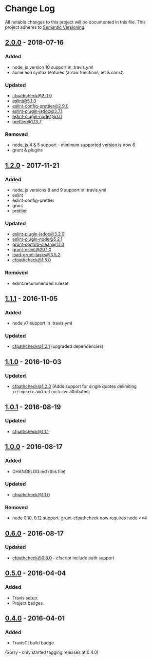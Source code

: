 # Change Log
All notable changes to this project will be documented in this file.
This project adheres to [Semantic Versioning](https://semver.org/).

## [2.0.0] - 2018-07-16
### Added
- node_js version 10 support in .travis.yml
- some es6 syntax features (arrow functions, let & const)

### Updated
- cfpathcheck@2.0.0
- eslint@5.1.0
- eslint-config-prettier@2.9.0
- eslint-plugin-jsdoc@3.7.1
- eslint-plugin-node@6.0.1
- prettier@1.13.7

### Removed
- node_js 4 & 5 support - minimum supported version is now 6
- grunt & plugins

## [1.2.0] - 2017-11-21
### Added
- node_js versions 8 and 9 support in .travis.yml
- eslint
- eslint-config-prettier
- grunt
- prettier

### Updated
- eslint-plugin-jsdoc@3.2.0
- eslint-plugin-node@5.2.1
- grunt-contrib-clean@1.1.0
- grunt-eslint@20.1.0
- load-grunt-tasks@3.5.2
- cfpathcheck@1.5.0

### Removed
- eslint:recommended ruleset

## [1.1.1] - 2016-11-05
### Added
- node v7 support in .travis.yml
### Updated
- cfpathcheck@1.2.1 (upgraded dependencies)

## [1.1.0] - 2016-10-03
### Updated
- cfpathcheck@1.2.0 (Adds support for single quotes delimiting `<cfimport>` and `<cfinclude>` attributes)

## [1.0.1] - 2016-08-19
### Updated
- cfpathcheck@1.1.1

## [1.0.0] - 2016-08-17
### Added
- CHANGELOG.md (this file)

### Updated
- cfpathcheck@1.1.0

### Removed
- node 0.10, 0.12 support. grunt-cfpathcheck now requires node >=4

## [0.6.0] - 2016-08-17
### Updated
- cfpathcheck@0.8.0 - cfscript include path support


## [0.5.0] - 2016-04-04
### Added
- Travis setup.
- Project badges.

## [0.4.0] - 2016-04-01
### Added
- TravisCI build badge.

[2.0.0]: https://github.com/timbeadle/grunt-cfpathcheck/compare/1.2.0...2.0.0
[1.2.0]: https://github.com/timbeadle/grunt-cfpathcheck/compare/1.1.1...1.2.0
[1.1.1]: https://github.com/timbeadle/grunt-cfpathcheck/compare/1.1.0...1.1.1
[1.1.0]: https://github.com/timbeadle/grunt-cfpathcheck/compare/1.0.1...1.1.0
[1.0.1]: https://github.com/timbeadle/grunt-cfpathcheck/compare/1.0.0...1.0.1
[1.0.0]: https://github.com/timbeadle/grunt-cfpathcheck/compare/0.6.0...1.0.0
[0.6.0]: https://github.com/timbeadle/grunt-cfpathcheck/compare/0.5.0...0.6.0
[0.5.0]: https://github.com/timbeadle/grunt-cfpathcheck/compare/0.4.0...0.5.0
[0.4.0]: https://github.com/timbeadle/grunt-cfpathcheck/commit/964490c0a2838c158de4c199be4e0951778c2738

(Sorry - only started tagging releases at 0.4.0)
